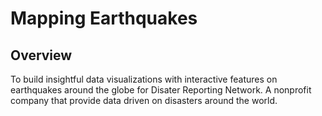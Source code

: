 # Mapping Earthquakes

## Overview

To build insightful data visualizations with interactive features on earthquakes around the globe for Disater Reporting Network. A nonprofit company that provide data driven on disasters around the world.
